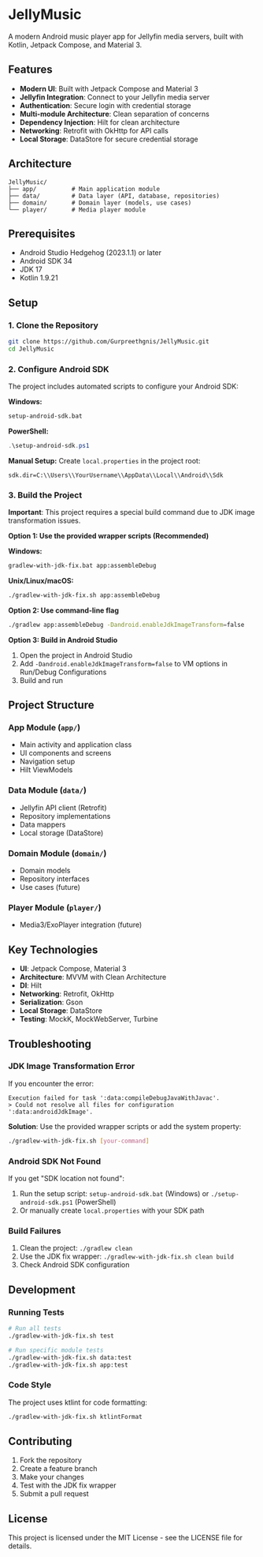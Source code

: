 # JellyMusic

A modern Android music player app for Jellyfin media servers, built with Kotlin, Jetpack Compose, and Material 3.

## Features

- **Modern UI**: Built with Jetpack Compose and Material 3
- **Jellyfin Integration**: Connect to your Jellyfin media server
- **Authentication**: Secure login with credential storage
- **Multi-module Architecture**: Clean separation of concerns
- **Dependency Injection**: Hilt for clean architecture
- **Networking**: Retrofit with OkHttp for API calls
- **Local Storage**: DataStore for secure credential storage

## Architecture

```
JellyMusic/
├── app/          # Main application module
├── data/         # Data layer (API, database, repositories)
├── domain/       # Domain layer (models, use cases)
└── player/       # Media player module
```

## Prerequisites

- Android Studio Hedgehog (2023.1.1) or later
- Android SDK 34
- JDK 17
- Kotlin 1.9.21

## Setup

### 1. Clone the Repository

```bash
git clone https://github.com/Gurpreethgnis/JellyMusic.git
cd JellyMusic
```

### 2. Configure Android SDK

The project includes automated scripts to configure your Android SDK:

**Windows:**
```bash
setup-android-sdk.bat
```

**PowerShell:**
```powershell
.\setup-android-sdk.ps1
```

**Manual Setup:**
Create `local.properties` in the project root:
```properties
sdk.dir=C:\\Users\\YourUsername\\AppData\\Local\\Android\\Sdk
```

### 3. Build the Project

**Important**: This project requires a special build command due to JDK image transformation issues.

**Option 1: Use the provided wrapper scripts (Recommended)**

**Windows:**
```bash
gradlew-with-jdk-fix.bat app:assembleDebug
```

**Unix/Linux/macOS:**
```bash
./gradlew-with-jdk-fix.sh app:assembleDebug
```

**Option 2: Use command-line flag**
```bash
./gradlew app:assembleDebug -Dandroid.enableJdkImageTransform=false
```

**Option 3: Build in Android Studio**
1. Open the project in Android Studio
2. Add `-Dandroid.enableJdkImageTransform=false` to VM options in Run/Debug Configurations
3. Build and run

## Project Structure

### App Module (`app/`)
- Main activity and application class
- UI components and screens
- Navigation setup
- Hilt ViewModels

### Data Module (`data/`)
- Jellyfin API client (Retrofit)
- Repository implementations
- Data mappers
- Local storage (DataStore)

### Domain Module (`domain/`)
- Domain models
- Repository interfaces
- Use cases (future)

### Player Module (`player/`)
- Media3/ExoPlayer integration (future)

## Key Technologies

- **UI**: Jetpack Compose, Material 3
- **Architecture**: MVVM with Clean Architecture
- **DI**: Hilt
- **Networking**: Retrofit, OkHttp
- **Serialization**: Gson
- **Local Storage**: DataStore
- **Testing**: MockK, MockWebServer, Turbine

## Troubleshooting

### JDK Image Transformation Error

If you encounter the error:
```
Execution failed for task ':data:compileDebugJavaWithJavac'.
> Could not resolve all files for configuration ':data:androidJdkImage'.
```

**Solution**: Use the provided wrapper scripts or add the system property:
```bash
./gradlew-with-jdk-fix.sh [your-command]
```

### Android SDK Not Found

If you get "SDK location not found":
1. Run the setup script: `setup-android-sdk.bat` (Windows) or `./setup-android-sdk.ps1` (PowerShell)
2. Or manually create `local.properties` with your SDK path

### Build Failures

1. Clean the project: `./gradlew clean`
2. Use the JDK fix wrapper: `./gradlew-with-jdk-fix.sh clean build`
3. Check Android SDK configuration

## Development

### Running Tests

```bash
# Run all tests
./gradlew-with-jdk-fix.sh test

# Run specific module tests
./gradlew-with-jdk-fix.sh data:test
./gradlew-with-jdk-fix.sh app:test
```

### Code Style

The project uses ktlint for code formatting:
```bash
./gradlew-with-jdk-fix.sh ktlintFormat
```

## Contributing

1. Fork the repository
2. Create a feature branch
3. Make your changes
4. Test with the JDK fix wrapper
5. Submit a pull request

## License

This project is licensed under the MIT License - see the LICENSE file for details.
